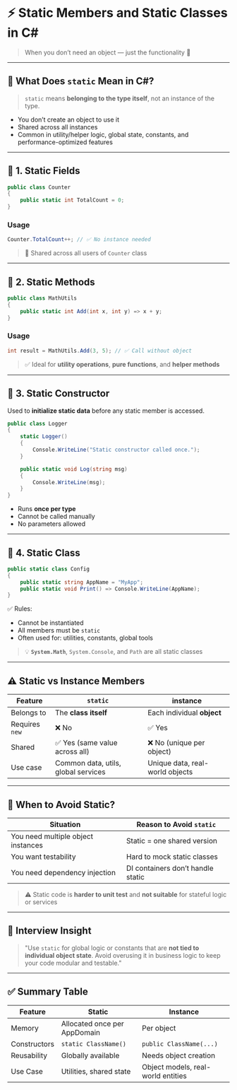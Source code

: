 # ⚡ **Static Members and Static Classes in C#**

> When you don’t need an object — just the functionality 🧠

---

## 🧠 What Does `static` Mean in C#?

> `static` means **belonging to the type itself**, not an instance of the type.

- You don’t create an object to use it
- Shared across all instances
- Common in utility/helper logic, global state, constants, and performance-optimized features

---

## 🧱 1. Static Fields

```csharp
public class Counter
{
    public static int TotalCount = 0;
}
```

### Usage

```csharp
Counter.TotalCount++; // ✅ No instance needed
```

> 🔁 Shared across all users of `Counter` class

---

## 🧪 2. Static Methods

```csharp
public class MathUtils
{
    public static int Add(int x, int y) => x + y;
}
```

### Usage

```csharp
int result = MathUtils.Add(3, 5); // ✅ Call without object
```

> ✅ Ideal for **utility operations**, **pure functions**, and **helper methods**

---

## 🧱 3. Static Constructor

Used to **initialize static data** before any static member is accessed.

```csharp
public class Logger
{
    static Logger()
    {
        Console.WriteLine("Static constructor called once.");
    }

    public static void Log(string msg)
    {
        Console.WriteLine(msg);
    }
}
```

- Runs **once per type**
- Cannot be called manually
- No parameters allowed

---

## 🧱 4. Static Class

```csharp
public static class Config
{
    public static string AppName = "MyApp";
    public static void Print() => Console.WriteLine(AppName);
}
```

✅ Rules:

- Cannot be instantiated
- All members must be `static`
- Often used for: utilities, constants, global tools

> 💡 **`System.Math`**, `System.Console`, and `Path` are all static classes

---

## ⚠️ Static vs Instance Members

| Feature        | `static`                            | instance                        |
| -------------- | ----------------------------------- | ------------------------------- |
| Belongs to     | The **class itself**                | Each individual **object**      |
| Requires `new` | ❌ No                               | ✅ Yes                          |
| Shared         | ✅ Yes (same value across all)      | ❌ No (unique per object)       |
| Use case       | Common data, utils, global services | Unique data, real-world objects |

---

## 📛 When to Avoid Static?

| Situation                          | Reason to Avoid `static`          |
| ---------------------------------- | --------------------------------- |
| You need multiple object instances | Static = one shared version       |
| You want testability               | Hard to mock static classes       |
| You need dependency injection      | DI containers don’t handle static |

> ⚠️ Static code is **harder to unit test** and **not suitable** for stateful logic or services

---

## 💬 Interview Insight

> "Use `static` for global logic or constants that are **not tied to individual object state**. Avoid overusing it in business logic to keep your code modular and testable."

---

## ✅ Summary Table

| Feature      | Static                       | Instance                           |
| ------------ | ---------------------------- | ---------------------------------- |
| Memory       | Allocated once per AppDomain | Per object                         |
| Constructors | `static ClassName()`         | `public ClassName(...)`            |
| Reusability  | Globally available           | Needs object creation              |
| Use Case     | Utilities, shared state      | Object models, real-world entities |
